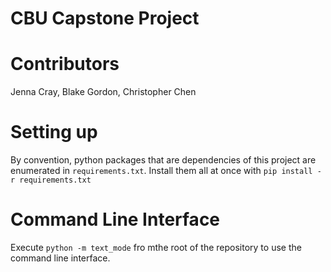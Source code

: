 # CBU Capstone Project

# Contributors
Jenna Cray, Blake Gordon, Christopher Chen

# Setting up

By convention, python packages that are dependencies of this project are enumerated in `requirements.txt`. Install them all at once with `pip install -r requirements.txt`

# Command Line Interface

Execute `python -m text_mode` fro mthe root of the repository to use the command line interface.

